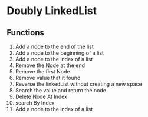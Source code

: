 # Doubly LinkedList

## Functions

1. Add a node to the end of the list
2. Add a node to the beginning of a list
3. Add a node to the index of a list
4. Remove the Node at the end
5. Remove the first Node
6. Remove value that it found
7. Reverse the linkedList without creating a new space
8. Search the value and return the node
9. Delete Node At Index
10. search By Index
11. Add a node to the index of a list

